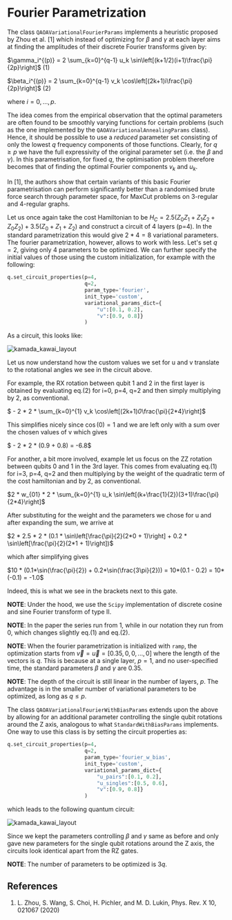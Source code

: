 # Fourier Parametrization

The class `QAOAVariationalFourierParams` implements a heuristic proposed by Zhou et al. [1] which instead of optimizing for $\beta$ and $\gamma$ at each layer aims at finding the amplitudes of their discrete Fourier transforms given by:

$\gamma_i^{(p)} = 2 \sum_{k=0}^{q-1} u_k \sin\left[(k+1/2)(i+1)\frac{\pi}{2p}\right]$ (1)

$\beta_i^{(p)} = 2 \sum_{k=0}^{q-1} v_k \cos\left[(2k+1)i\frac{\pi}{2p}\right]$ (2)

where $i = 0,...,p$.

The idea comes from the empirical observation that the optimal parameters are often found to be smoothly varying functions for certain problems (such as the one implemented by the `QAOAVariationalAnnealingParams` class). Hence, it should be possible to use a *reduced* parameter set consisting of only the lowest $q$ frequency components of those functions. Clearly, for $q\geq p$ we have the full expressivity of the original parameter set (i.e. the $\beta$ and $\gamma$). In this parametrisation, for fixed $q$, the optimisation problem therefore becomes that of finding the optimal Fourier components $v_k$ and $u_k$. 

In [1], the authors show that certain variants of this basic Fourier parametrisation can perform significantly better than a randomised brute force search through parameter space, for MaxCut problems on 3-regular and 4-regular graphs. 

Let us once again take the cost Hamiltonian to be $H_C = 2.5 (Z_0Z_1 + Z_1Z_2 + Z_0Z_2) + 3.5 (Z_0 + Z_1 + Z_2)$ and construct a circuit of 4 layers (p=4). In the standard parametrization this would give $2*4 = 8$ variational parameters. The fourier parametrization, however, allows to work with less. Let's set $q=2$, giving only $4$ parameters to be optimized.
We can further specify the initial values of those using the custom initialization, for example with the following:

```Python
q.set_circuit_properties(p=4, 
                         q=2, 
                         param_type='fourier',
                         init_type='custom',
                         variational_params_dict={
                             "u":[0.1, 0.2], 
                             "v":[0.9, 0.8]}
                         )
```

As a circuit, this looks like:

![kamada_kawai_layout](/img/circuit_fourier.png)

Let us now understand how the custom values we set for u and v translate to the rotational angles we see in the circuit above.

For example, the RX rotation between qubit 1 and 2 in the first layer is obtained by evaluating eq.(2) for i=0, p=4, q=2 and then simply multiplying by 2, as conventional. 

$ - 2 * 2 * \sum_{k=0}^{1} v_k \cos\left[(2k+1)*0*\frac{\pi}{2*4}\right]$

This simplifies nicely since $\cos(0)=1$ and we are left only with a sum over the chosen values of v which gives

$ - 2 * 2 * (0.9 + 0.8) = -6.8$

For another, a bit more involved, example let us focus on the ZZ rotation between qubits 0 and 1 in the 3rd layer. This comes from evaluating eq.(1) for i=3, p=4, q=2 and then multiplying by the weight of the quadratic term of the cost hamiltonian and by 2, as conventional. 

$2 * w_{01} * 2 * \sum_{k=0}^{1} u_k \sin\left[(k+\frac{1}{2})(3+1)\frac{\pi}{2*4}\right]$

After substituting for the weight and the parameters we chose for u and after expanding the sum, we arrive at

$2 * 2.5 * 2 * (0.1 * \sin\left[\frac{\pi}{2}(2*0 + 1)\right] + 0.2 * \sin\left[\frac{\pi}{2}(2*1 + 1)\right])$

which after simplifying gives

$10 * (0.1*\sin(\frac{\pi}{2}) + 0.2*\sin(\frac{3\pi}{2})) = 10*(0.1 - 0.2) = 10*(-0.1) = -1.0$ 

Indeed, this is what we see in the brackets next to this gate.


**NOTE**: Under the hood, we use the `Scipy` implementation of discrete cosine and sine Fourier transform of type II. 

**NOTE**: In the paper the series run from 1, while in our notation they run from 0, which changes slightly eq.(1) and eq.(2).

**NOTE**: When the fourier parametrization is initialized with `ramp`, the optimization starts from $\vec{v} = \vec{u} = [0.35, 0, 0, ..., 0]$ where the length of the vectors is $q$. This is because at a single layer, $p=1$, and no user-specified time, the standard parameters $\beta$ and $\gamma$ are 0.35.

**NOTE**: The depth of the circuit is still linear in the number of layers, $p$. The advantage is in the smaller number of variational parameters to be optimized, as long as $q \leq p$.

The class `QAOAVariationalFourierWithBiasParams` extends upon the above by allowing for an additional parameter controlling the single qubit rotations around the Z axis, analogous to what `StandardWithBiasParams` implements. 
One way to use this class is by setting the circuit properties as:
```Python
q.set_circuit_properties(p=4, 
                         q=2, 
                         param_type='fourier_w_bias',
                         init_type='custom',
                         variational_params_dict={
                             "u_pairs":[0.1, 0.2], 
                             "u_singles":[0.5, 0.6], 
                             "v":[0.9, 0.8]}
                         )
```
which leads to the following quantum circuit:

![kamada_kawai_layout](/img/circuit_fourier_w_bias.png)

Since we kept the parameters controlling $\beta$ and $\gamma$ same as before and only gave new parameters for the single qubit rotations around the Z axis, the circuits look identical apart from the RZ gates. 

**NOTE**: The number of parameters to be optimized is $3q$.

References
----------
1. L. Zhou, S. Wang, S. Choi, H. Pichler, and M. D. Lukin, Phys. Rev. X 10, 021067 (2020)